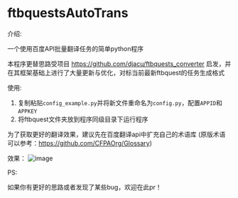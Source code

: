 # ftbquestsAutoTrans

介绍:

一个使用百度API批量翻译任务的简单python程序

本程序更替思路受项目 https://github.com/djacu/ftbquests_converter 启发，并在其框架基础上进行了大量更新与优化，对标当前最新ftbquest的任务生成格式

使用:

1. 复制粘贴`config_example.py`并将新文件重命名为`config.py`，配置`APPID`和`APPKEY`
2. 将ftbquest文件夹放到程序同级目录下运行程序

为了获取更好的翻译效果，建议先在百度翻译api中扩充自己的术语库
(原版术语可以参考：https://github.com/CFPAOrg/Glossary)

效果：
![image](https://img2023.cnblogs.com/blog/2192803/202301/2192803-20230107125912964-39430206.png)

PS:

如果你有更好的思路或者发现了某些bug，欢迎在此pr！
